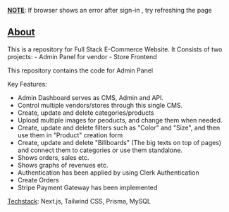 <b><ins>NOTE</ins></b>: If browser shows an error after sign-in , try refreshing the page

<h2><ins>About</ins></h2>
This is a repository for Full Stack E-Commerce Website.
It Consists of two projects:
  -  Admin Panel for vendor
  -  Store Frontend

This repository contains the code for Admin Panel

Key Features:
  - Admin Dashboard serves as CMS, Admin and API.
  - Control multiple vendors/stores through this single CMS.
  - Create, update and delete categories/products
  - Upload multiple images for peoducts, and change them when needed.
  - Create, update and delete filters such as "Color" and "Size", and then use them in "Product" creation form
  - Create, update and delete "Billboards" (The big texts on top of pages) and connect them to categories or use them standalone.
  -  Shows orders, sales etc.
  -  Shows graphs of revenues etc.
  -  Authentication has been applied by using Clerk Authentication
  -  Create Orders
  -  Stripe Payment Gateway has been implemented

<ins>Techstack</ins>: Next.js, Tailwind CSS, Prisma, MySQL
